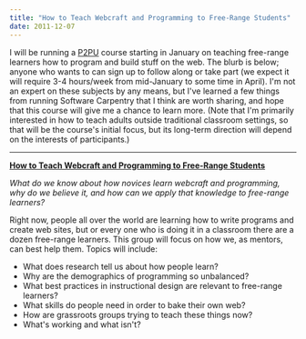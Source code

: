 ```yaml
---
title: "How to Teach Webcraft and Programming to Free-Range Students"
date: 2011-12-07
---
```

I will be running a <a href="http://p2pu.org">P2PU</a> course starting in January on teaching free-range learners how to program and build stuff on the web. The blurb is below; anyone who wants to can sign up to follow along or take part (we expect it will require 3-4 hours/week from mid-January to some time in April). I'm not an expert on these subjects by any means, but I've learned a few things from running Software Carpentry that I think are worth sharing, and hope that this course will give me a chance to learn more.  (Note that I'm primarily interested in how to teach adults outside traditional classroom settings, so that will be the course's initial focus, but its long-term direction will depend on the interests of participants.)

<hr />

<strong><a href="http://p2pu.org/en/groups/how-to-teach-webcraft-and-programming-to-free-range-students/">How to Teach Webcraft and Programming to Free-Range Students</a></strong>

<em>What do we know about how novices learn webcraft and programming, why do we believe it, and how can we apply that knowledge to free-range learners?</em>

Right now, people all over the world are learning how to write programs and create web sites, but or every one who is doing it in a classroom there are a dozen free-range learners. This group will focus on how we, as mentors, can best help them. Topics will include:
<ul>
  <li>What does research tell us about how people learn?</li>
  <li>Why are the demographics of programming so unbalanced?</li>
  <li>What best practices in instructional design are relevant to free-range learners?</li>
  <li>What skills do people need in order to bake their own web?</li>
  <li>How are grassroots groups trying to teach these things now?</li>
  <li>What's working and what isn't?</li>
</ul>
